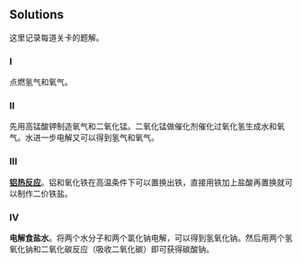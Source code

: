 ## Solutions

这里记录每道关卡的题解。

### Ⅰ

点燃氢气和氧气。

### Ⅱ

先用高锰酸钾制造氧气和二氧化锰。二氧化锰做催化剂催化过氧化氢生成水和氧气。水进一步电解又可以得到氢气和氧气。

### Ⅲ

[**铝热反应**](https://baike.baidu.com/item/%E9%93%9D%E7%83%AD%E5%8F%8D%E5%BA%94/1986667)。铝和氧化铁在高温条件下可以置换出铁，直接用铁加上盐酸再置换就可以制作二价铁盐。

### Ⅳ
**电解食盐水**。将两个水分子和两个氯化钠电解，可以得到氢氧化钠。然后用两个氢氧化钠和二氧化碳反应（吸收二氧化碳）即可获得碳酸钠。
